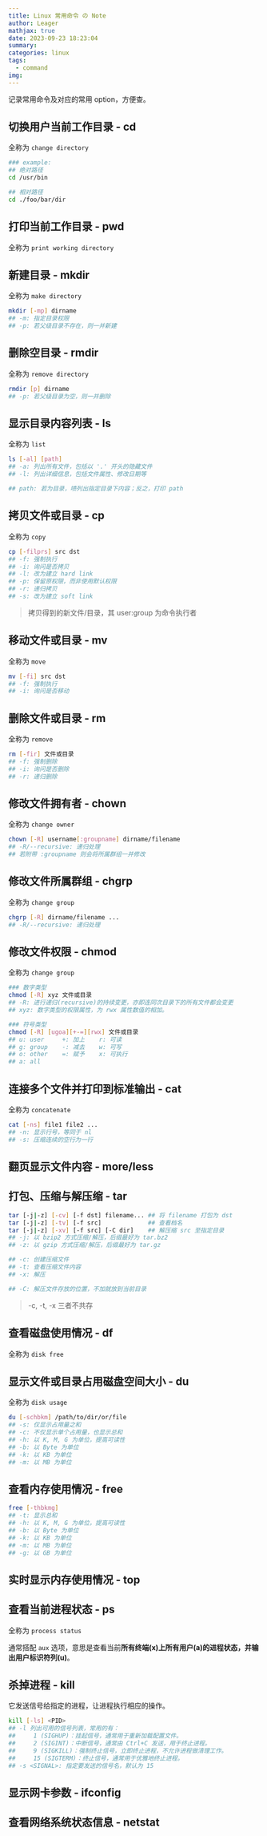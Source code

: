 ```yaml
---
title: Linux 常用命令 の Note
author: Leager
mathjax: true
date: 2023-09-23 18:23:04
summary:
categories: linux
tags:
  - command
img:
---
```


记录常用命令及对应的常用 option，方便查。

<!--more-->

## 切换用户当前工作目录 - cd

全称为 `change directory`

```bash
### example:
## 绝对路径
cd /usr/bin

## 相对路径
cd ./foo/bar/dir
```

## 打印当前工作目录 - pwd

全称为 `print working directory`

## 新建目录 - mkdir

全称为 `make directory`

```bash
mkdir [-mp] dirname
## -m: 指定目录权限
## -p: 若父级目录不存在，则一并新建
```

## 删除空目录 - rmdir

全称为 `remove directory`

```bash
rmdir [p] dirname
## -p: 若父级目录为空，则一并删除
```

## 显示目录内容列表 - ls

全称为 `list`

```bash
ls [-al] [path]
## -a: 列出所有文件，包括以 '.' 开头的隐藏文件
## -l: 列出详细信息，包括文件属性、修改日期等

## path: 若为目录，啧列出指定目录下内容；反之，打印 path
```

## 拷贝文件或目录 - cp

全称为 `copy`

```bash
cp [-filprs] src dst
## -f: 强制执行
## -i: 询问是否拷贝
## -l: 改为建立 hard link
## -p: 保留原权限，而非使用默认权限
## -r: 递归拷贝
## -s: 改为建立 soft link
```

> 拷贝得到的新文件/目录，其 user:group 为命令执行者

## 移动文件或目录 - mv

全称为 `move`

```bash
mv [-fi] src dst
## -f: 强制执行
## -i: 询问是否移动
```

## 删除文件或目录 - rm

全称为 `remove`

```bash
rm [-fir] 文件或目录
## -f: 强制删除
## -i: 询问是否删除
## -r: 递归删除
```

## 修改文件拥有者 - chown

全称为 `change owner`

```bash
chown [-R] username[:groupname] dirname/filename
## -R/--recursive: 递归处理
## 若附带 :groupname 则会将所属群组一并修改
```

## 修改文件所属群组 - chgrp

全称为 `change group`

```bash
chgrp [-R] dirname/filename ...
## -R/--recursive: 递归处理
```

## 修改文件权限 - chmod

全称为 `change group`

```bash
### 数字类型
chmod [-R] xyz 文件或目录
## -R: 进行递归(recursive)的持续变更，亦即连同次目录下的所有文件都会变更
## xyz: 数字类型的权限属性，为 rwx 属性数值的相加。

### 符号类型
chmod [-R] [ugoa][+-=][rwx] 文件或目录
## u: user     +: 加上    r: 可读
## g: group    -: 减去    w: 可写
## o: other    =: 赋予    x: 可执行
## a: all
```
## 连接多个文件并打印到标准输出 - cat

全称为 `concatenate`

```bash
cat [-ns] file1 file2 ...
## -n: 显示行号，等同于 nl
## -s: 压缩连续的空行为一行
```

## 翻页显示文件内容 - more/less

## 打包、压缩与解压缩 - tar

```bash
tar [-j|-z] [-cv] [-f dst] filename... ## 将 filename 打包为 dst
tar [-j|-z] [-tv] [-f src]             ## 查看档名
tar [-j|-z] [-xv] [-f src] [-C dir]    ## 解压缩 src 至指定目录
## -j: 以 bzip2 方式压缩/解压，后缀最好为 tar.bz2
## -z: 以 gzip 方式压缩/解压，后缀最好为 tar.gz

## -c: 创建压缩文件
## -t: 查看压缩文件内容
## -x: 解压

## -C: 解压文件存放的位置，不加就放到当前目录
```

> -c, -t, -x 三者不共存

## 查看磁盘使用情况 - df

全称为 `disk free`

## 显示文件或目录占用磁盘空间大小 - du

全称为 `disk usage`

```bash
du [-schbkm] /path/to/dir/or/file
## -s: 仅显示占用量之和
## -c: 不仅显示单个占用量，也显示总和
## -h: 以 K, M, G 为单位，提高可读性
## -b: 以 Byte 为单位
## -k: 以 KB 为单位
## -m: 以 MB 为单位
```

## 查看内存使用情况 - free

```bash
free [-thbkmg]
## -t: 显示总和
## -h: 以 K, M, G 为单位，提高可读性
## -b: 以 Byte 为单位
## -k: 以 KB 为单位
## -m: 以 MB 为单位
## -g: 以 GB 为单位
```

## 实时显示内存使用情况 - top

## 查看当前进程状态 - ps

全称为 `process status`

通常搭配 `aux` 选项，意思是查看当前**所有终端(x)**上**所有用户(a)**的进程状态，并输出**用户标识符列(u)**。

## 杀掉进程 - kill

它发送信号给指定的进程，让进程执行相应的操作。

```bash
kill [-ls] <PID>
## -l 列出可用的信号列表，常用的有：
##     1 (SIGHUP)：挂起信号，通常用于重新加载配置文件。
##     2 (SIGINT)：中断信号，通常由 Ctrl+C 发送，用于终止进程。
##     9 (SIGKILL)：强制终止信号，立即终止进程，不允许进程做清理工作。
##     15 (SIGTERM)：终止信号，通常用于优雅地终止进程。
## -s <SIGNAL>: 指定要发送的信号名，默认为 15
```

## 显示网卡参数 - ifconfig

## 查看网络系统状态信息 - netstat